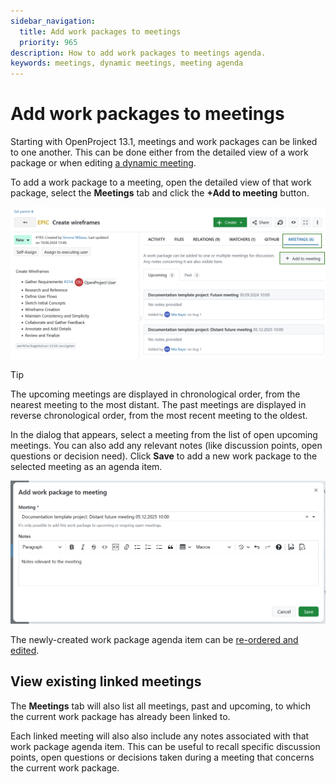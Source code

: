 ```yaml
---
sidebar_navigation:
  title: Add work packages to meetings
  priority: 965
description: How to add work packages to meetings agenda.
keywords: meetings, dynamic meetings, meeting agenda
---
```


# Add work packages to meetings

Starting with OpenProject 13.1, meetings and work packages can be linked to one another. This can be done either from the detailed view of a work package or when editing [a dynamic meeting](../../meetings/dynamic-meetings/#add-a-work-package-to-the-agenda).

To add a work package to a meeting, open the detailed view of that work package, select the **Meetings** tab and click the **+Add to meeting** button.

![Add a work package to a meeting in OpenProject](openproject_user_guide_add_wp_to_meeting.png)

> [!TIP]
> The upcoming meetings are displayed in chronological order, from the nearest meeting to the most distant.
> The past meetings are displayed in reverse chronological order, from the most recent meeting to the oldest.

In the dialog that appears, select a meeting from the list of open upcoming meetings. You can also add any relevant notes (like discussion points, open questions or decision need). Click **Save** to add a new work package to the selected meeting as an agenda item.

![Add a work package to a new meeting](openproject_user_guide_meeting_dialogue.png)

The newly-created work package agenda item can be [re-ordered and edited](../../meetings/dynamic-meetings/#edit-a-meeting).

## View existing linked meetings

The **Meetings** tab will also list all meetings, past and upcoming, to which the current work package has already been linked to.

Each linked meeting will also also include any notes associated with that work package agenda item. This can be useful to recall specific discussion points, open questions or decisions taken during a meeting that concerns the current work package.
